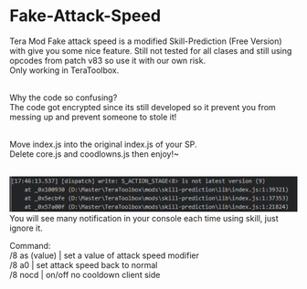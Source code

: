 # Fake-Attack-Speed
Tera Mod
Fake attack speed is a modified Skill-Prediction (Free Version) with give you some nice feature.
Still not tested for all clases and still using opcodes from patch v83 so use it with our own risk.<br/>
Only working in TeraToolbox.<br/><br/>

Why the code so confusing?<br/>
The code got encrypted since its still developed so it prevent you from messing up and prevent someone to stole it!<br/><br/>

Move index.js into the original index.js of your SP.<br/>
Delete core.js and coodlowns.js then enjoy!~<br/><br/>

![Image description](https://github.com/fatinahrm/image/blob/master/Capture1.PNG)
<br/>You will see many notification in your console each time using skill, just ignore it.<br/>

Command:<br>
/8 as (value)  | set a value of attack speed modifier<br/>
/8 a0          | set attack speed back to normal<br/>
/8 nocd        | on/off no cooldown client side<br/>

